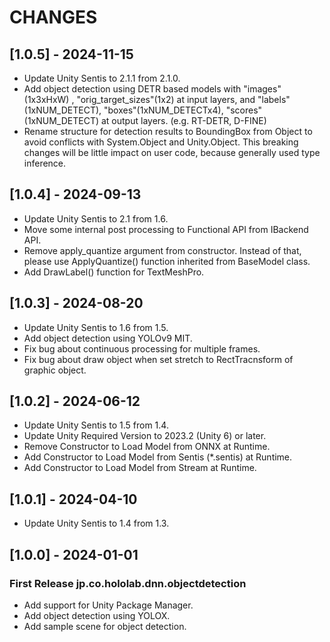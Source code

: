 # CHANGES

## [1.0.5] - 2024-11-15

- Update Unity Sentis to 2.1.1 from 2.1.0.
- Add object detection using DETR based models with "images"(1x3xHxW) , "orig_target_sizes"(1x2) at input layers, and "labels"(1xNUM_DETECT), "boxes"(1xNUM_DETECTx4), "scores"(1xNUM_DETECT) at output layers. (e.g. RT-DETR, D-FINE)
- Rename structure for detection results to BoundingBox from Object to avoid conflicts with System.Object and Unity.Object. This breaking changes will be little impact on user code, because generally used type inference.

## [1.0.4] - 2024-09-13

- Update Unity Sentis to 2.1 from 1.6.
- Move some internal post processing to Functional API from IBackend API.
- Remove apply_quantize argument from constructor. Instead of that, please use ApplyQuantize() function inherited from BaseModel class.
- Add DrawLabel() function for TextMeshPro.

## [1.0.3] - 2024-08-20

- Update Unity Sentis to 1.6 from 1.5.
- Add object detection using YOLOv9 MIT.
- Fix bug about continuous processing for multiple frames.
- Fix bug about draw object when set stretch to RectTracnsform of graphic object.

## [1.0.2] - 2024-06-12

- Update Unity Sentis to 1.5 from 1.4.
- Update Unity Required Version to 2023.2 (Unity 6) or later.
- Remove Constructor to Load Model from ONNX at Runtime.
- Add Constructor to Load Model from Sentis (*.sentis) at Runtime.
- Add Constructor to Load Model from Stream at Runtime.

## [1.0.1] - 2024-04-10

- Update Unity Sentis to 1.4 from 1.3.

## [1.0.0] - 2024-01-01

### First Release jp.co.hololab.dnn.objectdetection

- Add support for Unity Package Manager.
- Add object detection using YOLOX.
- Add sample scene for object detection.
